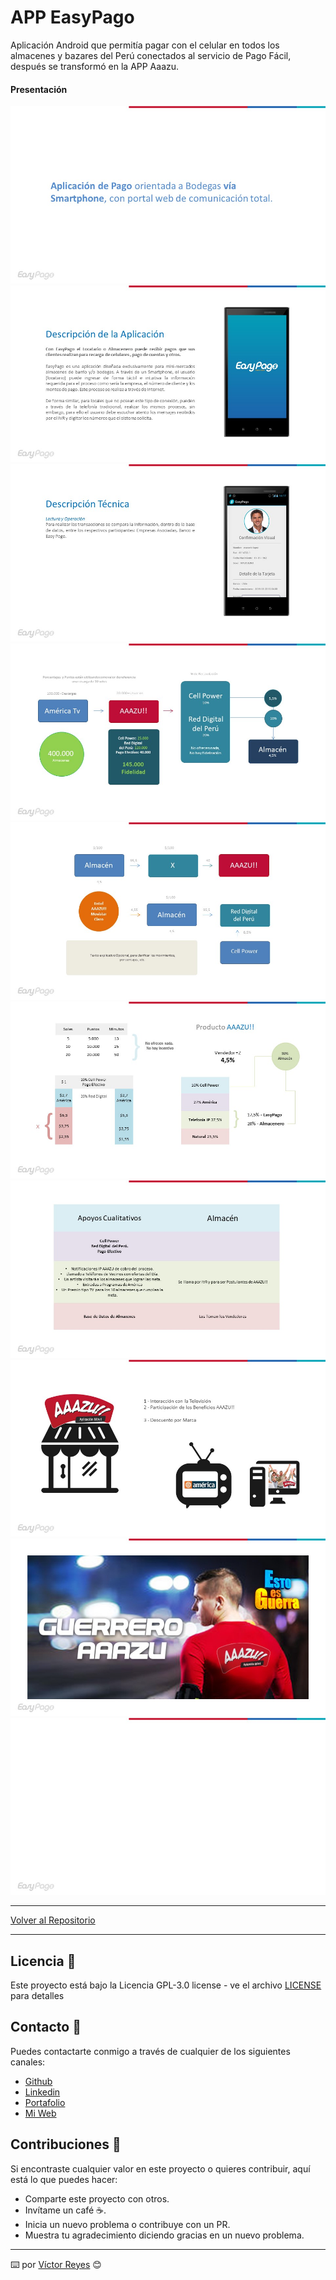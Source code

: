 # APP EasyPago
Aplicación Android que permitía pagar con el celular en todos los almacenes y bazares del Perú conectados al servicio de Pago Fácil, después se transformó en la APP Aaazu.

#### Presentación
<img src='https://raw.githubusercontent.com/tenshi98/Trabajo_Imagenes/main/APP%20EasyPago/src/Diapositiva2.JPG' />
<img src='https://raw.githubusercontent.com/tenshi98/Trabajo_Imagenes/main/APP%20EasyPago/src/Diapositiva3.JPG' />
<img src='https://raw.githubusercontent.com/tenshi98/Trabajo_Imagenes/main/APP%20EasyPago/src/Diapositiva4.JPG' />
<img src='https://raw.githubusercontent.com/tenshi98/Trabajo_Imagenes/main/APP%20EasyPago/src/Diapositiva5.JPG' />
<img src='https://raw.githubusercontent.com/tenshi98/Trabajo_Imagenes/main/APP%20EasyPago/src/Diapositiva6.JPG' />
<img src='https://raw.githubusercontent.com/tenshi98/Trabajo_Imagenes/main/APP%20EasyPago/src/Diapositiva7.JPG' />
<img src='https://raw.githubusercontent.com/tenshi98/Trabajo_Imagenes/main/APP%20EasyPago/src/Diapositiva8.JPG' />
<img src='https://raw.githubusercontent.com/tenshi98/Trabajo_Imagenes/main/APP%20EasyPago/src/Diapositiva9.JPG' />
<img src='https://raw.githubusercontent.com/tenshi98/Trabajo_Imagenes/main/APP%20EasyPago/src/Diapositiva10.JPG' />
<img src='https://raw.githubusercontent.com/tenshi98/Trabajo_Imagenes/main/APP%20EasyPago/src/Diapositiva11.JPG' />

---

[Volver al Repositorio](https://github.com/tenshi98/Trabajo_Imagenes/)

---

## Licencia 📄
Este proyecto está bajo la Licencia GPL-3.0 license - ve el archivo [LICENSE](LICENSE) para detalles

## Contacto 📖
Puedes contactarte conmigo a través de cualquier de los siguientes canales:
- [Github](https://github.com/tenshi98)
- [Linkedin](https://www.linkedin.com/in/victor-reyes-galvez/)
- [Portafolio](https://tenshi98.github.io/portafolio/)
- [Mi Web](https://web.digitalcreations.cl/)

## Contribuciones 🎁
Si encontraste cualquier valor en este proyecto o quieres contribuir, aquí está lo que puedes hacer:

- Comparte este proyecto con otros.
- Invítame un café ☕.
- Inicia un nuevo problema o contribuye con un PR.
- Muestra tu agradecimiento diciendo gracias en un nuevo problema.

---

⌨️ por [Víctor Reyes](https://github.com/tenshi98) 😊